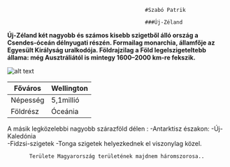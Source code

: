                                                 #Szabó Patrik

                                                ###Új-Zéland


**Új-Zéland két nagyobb és számos kisebb szigetből álló ország a Csendes-óceán délnyugati részén.
 Formailag monarchia, államfője az Egyesült Királyság uralkodója.
 Földrajzilag a Föld legelszigeteltebb állama: még Ausztráliától is mintegy 1600–2000 km-re fekszik.**


 ![alt text](https://images.news18.com/ibnlive/uploads/2023/05/collage-maker-05-may-2023-10-45-am-5590.jpg)


| Főváros | Wellington |
| ----------- | ----------- |
| Népesség | 5,1millió |
| Földrész | Óceánia |




 A másik legközelebbi nagyobb szárazföld 
 délen :
 -Antarktisz 
 északon:
-Új-Kaledónia  
-Fidzsi-szigetek 
-Tonga szigetek helyezkednek el viszonylag közel.
          
           Területe Magyarország területének majdnem háromszorosa..